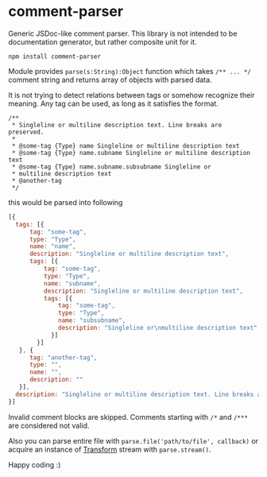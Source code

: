 comment-parser
==============

Generic JSDoc-like comment parser. This library is not intended to be documentation generator, but rather composite unit for it.

`npm install comment-parser`

Module provides `parse(s:String):Object` function which takes `/** ... */` comment string and returns array  of objects with parsed data.

It is not trying to detect relations between tags or somehow recognize their meaning. Any tag can be used, as long as it satisfies the format.

```
/**
 * Singleline or multiline description text. Line breaks are preserved.
 *
 * @some-tag {Type} name Singleline or multiline description text
 * @some-tag {Type} name.subname Singleline or multiline description text
 * @some-tag {Type} name.subname.subsubname Singleline or
 * multiline description text
 * @another-tag
 */
```

this would be parsed into following

```javascript
[{
  tags: [{
      tag: "some-tag",
      type: "Type",
      name: "name",
      description: "Singleline or multiline description text",
      tags: [{
          tag: "some-tag",
          type: "Type",
          name: "subname",
          description: "Singleline or multiline description text",
          tags: [{
              tag: "some-tag",
              type: "Type",
              name: "subsubname",
              description: "Singleline or\nmultiline description text"
            }]
        }]
   }, {
      tag: "another-tag",
      type: "",
      name: "",
      description: ""
   }],
  description: "Singleline or multiline description text. Line breaks are preserved."
}]
```

Invalid comment blocks are skipped. Comments starting with `/*` and `/***` are considered not valid.

Also you can parse entire file with `parse.file('path/to/file', callback)` or acquire an instance of [Transform](http://nodejs.org/api/stream.html#stream_class_stream_transform) stream with `parse.stream()`.

Happy coding :)